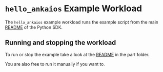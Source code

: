 # `hello_ankaios` Example Workload

The `hello_ankaios` example workload runs the example script from the main [README](../../README.md) of the Python SDK.

## Running and stopping the workload

To run or stop the example take a look at the [README](../README.md) in the part folder.

You are also free to run it manually if you want to.
